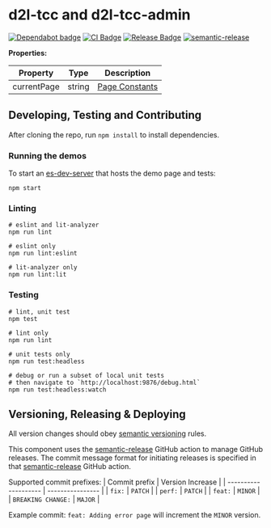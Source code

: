 # d2l-tcc and d2l-tcc-admin

[![Dependabot badge](https://flat.badgen.net/dependabot/Brightspace/custom-teacher-course-creation?icon=dependabot)](https://app.dependabot.com/)
[![CI Badge](https://github.com/Brightspace/custom-teacher-course-creation/workflows/CI/badge.svg)](https://github.com/Brightspace/custom-teacher-course-creation/actions?query=workflow%3ACI)
[![Release Badge](https://github.com/Brightspace/custom-teacher-course-creation/workflows/release/badge.svg)](https://github.com/Brightspace/custom-teacher-course-creation/actions?query=workflow%3Arelease)
[![semantic-release](https://img.shields.io/badge/%20%20%F0%9F%93%A6%F0%9F%9A%80-semantic--release-e10079.svg)](https://github.com/BrightspaceUI/actions/tree/master/semantic-release)


**Properties:**

| Property | Type | Description |
|--|--|--|
|currentPage |string | [Page Constants](https://github.com/Brightspace/custom-teacher-course-creation/blob/master/src/constants.js#L1) |

## Developing, Testing and Contributing

After cloning the repo, run `npm install` to install dependencies.

### Running the demos

To start an [es-dev-server](https://open-wc.org/developing/es-dev-server.html) that hosts the demo page and tests:

```shell
npm start
```

### Linting

```shell
# eslint and lit-analyzer
npm run lint

# eslint only
npm run lint:eslint

# lit-analyzer only
npm run lint:lit
```

### Testing

```shell
# lint, unit test
npm test

# lint only
npm run lint

# unit tests only
npm run test:headless

# debug or run a subset of local unit tests
# then navigate to `http://localhost:9876/debug.html`
npm run test:headless:watch
```

## Versioning, Releasing & Deploying

All version changes should obey [semantic versioning](https://semver.org/) rules.

This component uses the [semantic-release](https://github.com/BrightspaceUI/actions/tree/master/semantic-release) GitHub action to manage GitHub releases. The commit message format for initiating releases is specified in that [semantic-release](https://github.com/BrightspaceUI/actions/tree/master/semantic-release) GitHub action.

Supported commit prefixes:
| Commit prefix        | Version Increase |
| -------------------- | ---------------- |
| `fix:`               | `PATCH`          |
| `perf:`              | `PATCH`          |
| `feat:`              | `MINOR`          |
| `BREAKING CHANGE:`   | `MAJOR`          |

Example commit: `feat: Adding error page` will increment the `MINOR` version.
